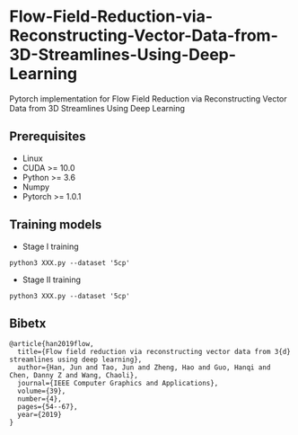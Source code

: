 # Flow-Field-Reduction-via-Reconstructing-Vector-Data-from-3D-Streamlines-Using-Deep-Learning
Pytorch implementation for Flow Field Reduction via Reconstructing Vector Data from 3D Streamlines Using Deep Learning


## Prerequisites
- Linux
- CUDA >= 10.0
- Python >= 3.6
- Numpy
- Pytorch >= 1.0.1

## Training models
- Stage I training
```
python3 XXX.py --dataset '5cp' 
```

- Stage II training
```
python3 XXX.py --dataset '5cp'

```


## Bibetx 
```
@article{han2019flow,
  title={Flow field reduction via reconstructing vector data from 3{d} streamlines using deep learning},
  author={Han, Jun and Tao, Jun and Zheng, Hao and Guo, Hanqi and Chen, Danny Z and Wang, Chaoli},
  journal={IEEE Computer Graphics and Applications},
  volume={39},
  number={4},
  pages={54--67},
  year={2019}
}

```

